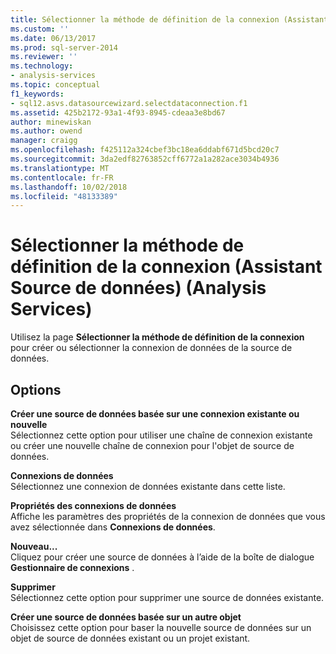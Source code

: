 ```yaml
---
title: Sélectionner la méthode de définition de la connexion (Assistant de Source de données) (Analysis Services) | Microsoft Docs
ms.custom: ''
ms.date: 06/13/2017
ms.prod: sql-server-2014
ms.reviewer: ''
ms.technology:
- analysis-services
ms.topic: conceptual
f1_keywords:
- sql12.asvs.datasourcewizard.selectdataconnection.f1
ms.assetid: 425b2172-93a1-4f93-8945-cdeaa3e8bd67
author: minewiskan
ms.author: owend
manager: craigg
ms.openlocfilehash: f425112a324cbef3bc18ea6ddabf671d5bcd20c7
ms.sourcegitcommit: 3da2edf82763852cff6772a1a282ace3034b4936
ms.translationtype: MT
ms.contentlocale: fr-FR
ms.lasthandoff: 10/02/2018
ms.locfileid: "48133389"
---
```

# <a name="select-how-to-define-the-connection-data-source-wizard-analysis-services"></a>Sélectionner la méthode de définition de la connexion (Assistant Source de données) (Analysis Services)
  Utilisez la page **Sélectionner la méthode de définition de la connexion** pour créer ou sélectionner la connexion de données de la source de données.  
  
## <a name="options"></a>Options  
 **Créer une source de données basée sur une connexion existante ou nouvelle**  
 Sélectionnez cette option pour utiliser une chaîne de connexion existante ou créer une nouvelle chaîne de connexion pour l'objet de source de données.  
  
 **Connexions de données**  
 Sélectionnez une connexion de données existante dans cette liste.  
  
 **Propriétés des connexions de données**  
 Affiche les paramètres des propriétés de la connexion de données que vous avez sélectionnée dans **Connexions de données**.  
  
 **Nouveau...**  
 Cliquez pour créer une source de données à l’aide de la boîte de dialogue **Gestionnaire de connexions** .  
  
 **Supprimer**  
 Sélectionnez cette option pour supprimer une source de données existante.  
  
 **Créer une source de données basée sur un autre objet**  
 Choisissez cette option pour baser la nouvelle source de données sur un objet de source de données existant ou un projet existant.  
  
  
